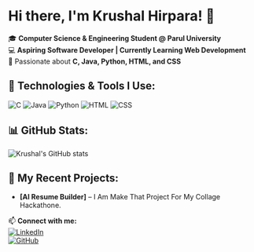 # Hi there, I'm Krushal Hirpara! 👋  

🎓 **Computer Science & Engineering Student @ Parul University**  
💻 **Aspiring Software Developer | Currently Learning Web Development**  
🚀 Passionate about **C, Java, Python, HTML, and CSS**  

## 🔧 Technologies & Tools I Use:
![C](https://img.shields.io/badge/C-00599C?style=for-the-badge&logo=c&logoColor=white)
![Java](https://img.shields.io/badge/Java-ED8B00?style=for-the-badge&logo=java&logoColor=white)
![Python](https://img.shields.io/badge/Python-FFD43B?style=for-the-badge&logo=python&logoColor=blue)
![HTML](https://img.shields.io/badge/HTML5-E34F26?style=for-the-badge&logo=html5&logoColor=white)
![CSS](https://img.shields.io/badge/CSS3-1572B6?style=for-the-badge&logo=css3&logoColor=white)

## 📊 GitHub Stats:
![Krushal's GitHub stats](https://github-readme-stats.vercel.app/api?username=KRUSHAL2956&show_icons=true&theme=dark)

## 🚀 My Recent Projects:
- **[AI Resume Builder]** – I Am Make That Project For My Collage Hackathone.

📫 **Connect with me:**  
[![LinkedIn](https://img.shields.io/badge/LinkedIn-0077B5?style=for-the-badge&logo=linkedin&logoColor=white)](https://www.linkedin.com/in/krushal-hirpara)  
[![GitHub](https://img.shields.io/badge/GitHub-100000?style=for-the-badge&logo=github&logoColor=white)](https://github.com/KRUSHAL2956)
